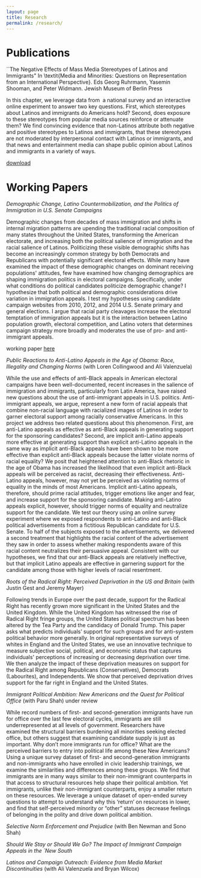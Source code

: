```yaml
---
layout: page
title: Research
permalink: /research/
---
```


# Publications

``The Negative Effects of Mass Media Stereotypes of Latinos and Immigrants" In \textit{Media and Minorities: Questions on Representation from an International Perspective}. Eds Georg Ruhrmann, Yasemin Shooman, and Peter Widmann. Jewish Museum of Berlin Press 

In this chapter, we leverage data from  a national survey and an interactive
online experiment to answer two key questions. First, which stereotypes
about Latinos and immigrants do Americans hold? Second, does exposure to
these stereotypes from popular media sources reinforce or attenuate them?
We find convincing evidence that non-Latinos attribute both negative and
positive stereotypes to Latinos and immigrants, that these stereotypes are
not moderated by interpersonal contact with Latinos or immigrants, and that
news and entertainment media can shape public opinion about Latinos and
immigrants in a variety of ways.

[download](http://tylerreny.github.io/pdf/pubs/reny_manzano_stereotypes_2016.pdf)

# Working Papers

*Demographic Change, Latino Countermobilization, and the Politics of Immigration in U.S. Senate Campaigns*

Demographic changes from decades of mass immigration and shifts in internal migration patterns are upending the traditional racial composition of many states throughout the United States, transforming the American electorate, and increasing both the political salience of immigration and the racial salience of Latinos. Politicizing these visible demographic shifts has become an increasingly common strategy by both Democrats and Republicans with potentially significant electoral effects. While many have examined the impact of these demographic changes on dominant receiving populations' attitudes, few have examined how changing demographics are shaping immigration politics in electoral campaigns. Specifically, under what conditions do political candidates politicize demographic change? I hypothesize that both political and demographic considerations drive variation in immigration appeals. I test my hypotheses using candidate campaign websites from 2010, 2012, and 2014 U.S. Senate primary and general elections. I argue that racial party cleavages increase the electoral temptation of immigration appeals but it is the interaction between Latino population growth, electoral competition, and Latino voters that determines campaign strategy more broadly and moderates the use of pro- and anti-immigrant appeals.

working paper [here](https://www.dropbox.com/s/ggcdkmq4d5vx6d5/field_paper_1.pdf?dl=0)

*Public Reactions to Anti-Latino Appeals in the Age of Obama: Race, Illegality and Changing Norms* (with Loren Collingwood and Ali Valenzuela)

While the use and effects of anti-Black appeals in American electoral campaigns have been well-documented, recent increases in the salience of immigration and immigrants, particularly from Latin America, have raised new questions about the use of anti-immigrant appeals in U.S. politics. Anti-immigrant appeals, we argue, represent a new form of racial appeals that combine non-racial language with racialized images of Latinos in order to garner electoral support among racially conservative Americans. In this project we address two related questions about this phenomenon. First, are anti-Latino appeals as effective as anti-Black appeals in generating support for the sponsoring candidates? Second, are implicit anti-Latino appeals more effective at generating support than explicit anti-Latino appeals in the same way as implicit anti-Black appeals have been shown to be more effective than explicit anti-Black appeals because the latter violate norms of racial equality? We posit that heightened attention to anti-Black rhetoric in the age of Obama has increased the likelihood that even implicit anti-Black appeals will be perceived as racist, decreasing their effectiveness. Anti-Latino appeals, however, may not yet be perceived as violating norms of equality in the minds of most Americans. Implicit anti-Latino appeals, therefore, should prime racial attitudes, trigger emotions like anger and fear, and increase support for the sponsoring candidate. Making anti-Latino appeals explicit, however, should trigger norms of equality and neutralize support for the candidate. We test our theory using an online survey experiment where we exposed respondents to anti-Latino and anti-Black political advertisements from a fictitious Republican candidate for U.S. Senate. To half of the subjects exposed to the advertisements, we delivered a second treatment that highlights the racial content of the advertisement they saw in order to assess whether making respondents aware of this racial content neutralizes their persuasive appeal. Consistent with our hypotheses, we find that our anti-Black appeals are relatively ineffective, but that implicit Latino appeals are effective in garnering support for the candidate among those with higher levels of racial resentment. 

*Roots of the Radical Right: Perceived Deprivation in the US and Britain* (with Justin Gest and Jeremy Mayer)

Following trends in Europe over the past decade, support for the Radical Right has recently grown more significant in the United States and the United Kingdom. While the United Kingdom has witnessed the rise of Radical Right fringe groups, the United States political spectrum has been altered by the Tea Party and the candidacy of Donald Trump. This paper asks what predicts individuals’ support for such groups and for anti-system political behavior more generally. In original representative surveys of whites in England and the United States, we use an innovative technique to measure subjective social, political, and economic status that captures individuals' perceptions of increasing or decreasing deprivation over time. We then analyze the impact of these deprivation measures on support for the Radical Right among Republicans (Conservatives), Democrats (Labourites), and Independents. We show that perceived deprivation drives support for the far right in England and the United States. 

*Immigrant Political Ambition:  New Americans and the Quest for Political Office* (with Paru Shah) under review

While record numbers of first- and second-generation immigrants have run for office over the last few electoral cycles, immigrants are still underrepresented at all levels of government. Researchers have examined the structural barriers burdening all minorities seeking elected office, but others suggest that examining candidate supply is just as important. Why don’t more immigrants run for office? What are the perceived barriers to entry into political life among these New Americans? Using a unique survey dataset of first- and second-generation immigrants and non-immigrants who have enrolled in civic leadership trainings, we examine the similarities and differences among these groups. We find that immigrants are in many ways similar to their non-immigrant counterparts in that access to structural resources help shape their political ambition. Yet immigrants, unlike their non-immigrant counterparts, enjoy a smaller return on these resources. We leverage a unique dataset of open-ended survey questions to attempt to understand why this ‘return’ on resources in lower, and find that self-perceived minority or “other” statuses decrease feelings of belonging in the polity and drive down political ambition.

*Selective Norm Enforcement and Prejudice* (with Ben Newman and Sono Shah)

*Should We Stay or Should We Go? The Impact of Immigrant Campaign Appeals in the `New South*

*Latinos and Campaign Outreach: Evidence from Media Market Discontinuities* (with Ali Valenzuela and Bryan Wilcox)





 




